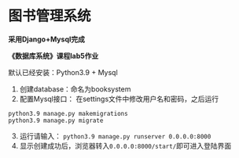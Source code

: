 # 图书管理系统
**采用Django+Mysql完成**

**《数据库系统》课程lab5作业**

默认已经安装：Python3.9 + Mysql

1. 创建database：命名为booksystem
2. 配置Mysql接口：
在settings文件中修改用户名和密码，之后运行

```
python3.9 manage.py makemigrations
python3.9 manage.py migrate
```
3. 运行请输入：
`python3.9 manage.py runserver 0.0.0.0:8000`
4. 显示创建成功后，浏览器转入`0.0.0.0:8000/start/`即可进入登陆界面
